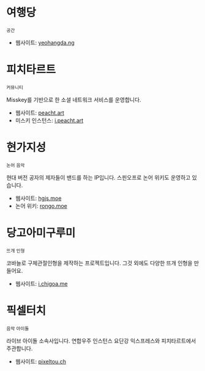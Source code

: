 # 여행당
`공간`

* 웹사이트: [yeohangda.ng](https://yeohangda.ng)

# 피치타르트
`커뮤니티`

Misskey를 기반으로 한 소셜 네트워크 서비스를 운영합니다.

* 웹사이트: [peacht.art](https://peacht.art)
* 미스키 인스턴스: [i.peacht.art](https://i.peacht.art)

# 현가지성
`논어` `음악`

현대 버전 공자의 제자들이 밴드를 하는 IP입니다. 스핀오프로 논어 위키도 운영하고 있습니다.

* 웹사이트: [hgjs.moe](https://hgjs.moe)
* 논어 위키: [rongo.moe](https://rongo.moe)

# 당고아미구루미
`뜨개` `인형`

코바늘로 구체관절인형을 제작하는 프로젝트입니다. 그것 외에도 다양한 뜨개 인형을 만들어요.

* 웹사이트: [i.chigoa.me](https://i.chigoa.me)

# 픽셀터치
`음악` `아이돌`

라이브 아이돌 소속사입니다. 연합우주 인스턴스 요단강 익스프레스와 피치타르트에서 주관합니다.

* 웹사이트: [pixeltou.ch](https://pixeltou.ch)

